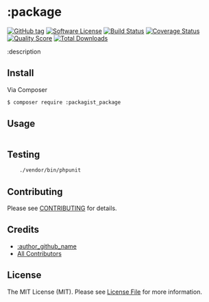 # :package

[![GitHub tag](https://img.shields.io/github/tag/:repo_path.svg?style=flat-square)](https://github.com/:repo_path/tags)
[![Software License](https://img.shields.io/badge/license-MIT-brightgreen.svg?style=flat-square)](LICENSE.md)
[![Build Status](https://img.shields.io/travis/:repo_path/master.svg?style=flat-square)](https://travis-ci.org/:repo_path)
[![Coverage Status](https://img.shields.io/scrutinizer/coverage/g/:repo_path.svg?style=flat-square)](https://scrutinizer-ci.com/g/:repo_path/code-structure)
[![Quality Score](https://img.shields.io/scrutinizer/g/:repo_path.svg?style=flat-square)](https://scrutinizer-ci.com/g/:repo_path)
[![Total Downloads](https://img.shields.io/packagist/dt/:packagist_package.svg?style=flat-square)](https://packagist.org/packages/:packagist_package)

:description

## Install

Via Composer

``` bash
$ composer require :packagist_package
```

## Usage

``` php

```

## Testing

``` bash
    ./vendor/bin/phpunit
```

## Contributing

Please see [CONTRIBUTING](https://github.com/:repo_path/blob/master/CONTRIBUTING.md) for details.

## Credits

- [:author_github_name](https://github.com/:author_github_name)
- [All Contributors](https://github.com/:repo_path/contributors)

## License

The MIT License (MIT). Please see [License File](LICENSE.md) for more information.
